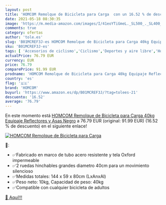 ```yaml
---
layout: post
title: 'HOMCOM Remolque de Bicicleta para Carga  con un 16.52 % de descuento'
date: 2021-05-18 08:30:35
image: 'https://m.media-amazon.com/images/I/41eoYTiGmeL._SL500_._SL400_.jpg'
comments: true
category: ofertas
author: 'tole.es'
slug: 'B01MCREF3J-es HOMCOM Remolque de Bicicleta para Carga 40kg Equipaje...'
sku: 'B01MCREF3J-es'
tags: [ 'Accesorios de ciclismo','Ciclismo','Deportes y aire libre','Hogar y cocina','Remolques para bicicletas','Ropa y equipo para deportes','bicicleta','homcom', ]
actualPrice: 76.79 EUR
currency: EUR
price: 76.79
comparePrice: 91.99 EUR
prodname: 'HOMCOM Remolque de Bicicleta para Carga 40kg Equipaje Reflectores y Asas Negro'
country: 'es'
flag: '🇪🇸'
brand: 'HOMCOM'
buyurl: 'https://www.amazon.es/dp/B01MCREF3J/?tag=tolees-21'
descuento: '16.52'
average: '76.79'
---
```


En este momento está [HOMCOM Remolque de Bicicleta para Carga 40kg Equipaje Reflectores y Asas Negro](https://www.amazon.es/dp/B01MCREF3J/?tag=tolees-21) a 76.79 EUR (original: 91.99 EUR) (16.52 %  de descuento) en el siguiente enlace!

[![HOMCOM Remolque de Bicicleta para Carga ](https://m.media-amazon.com/images/I/41eoYTiGmeL._SL500_._SL400_.jpg)](https://www.amazon.es/dp/B01MCREF3J/?tag=tolees-21)

🔎:

- ✅Fabricado en marco de tubo acero resistente y tela Oxford impermeable
- ✅2 ruedas hinchables grandes diametro 40cm para un movimiento silencioso
- ✅Medidas totales: 144 x 59 x 80cm (LxAnxAl)
- ✅Peso neto: 10kg, Capacidad de peso: 40kg
- ✅Compatible con cualquier bicicleta de adultos

[🛒 Aquí!!!](https://www.amazon.es/dp/B01MCREF3J/?tag=tolees-21)
